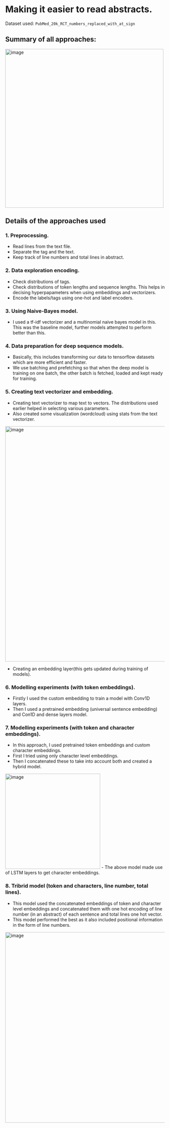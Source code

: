 # Making it easier to read abstracts.

Dataset used: `PubMed_20k_RCT_numbers_replaced_with_at_sign`

## Summary of all approaches:
<img width="500" alt="image" src="https://user-images.githubusercontent.com/84656834/191027015-dde51408-220d-4081-81e0-b989f352a240.png">

## Details of the approaches used

### 1. Preprocessing.
- Read lines from the text file.
- Separate the tag and the text.
- Keep track of line numbers and total lines in abstract.

### 2. Data exploration encoding.
- Check distributions of tags.
- Check distributions of token lengths and sequence lengths. This helps in decising hyperpapameters when using embeddings and vectorizers.
- Encode the labels/tags using one-hot and label encoders.

### 3. Using Naive-Bayes model.
- I used a tf-idf vectorizer and a multinomial naive bayes model in this. This was the baseline model, further models attempted to perform better than this.

### 4. Data preparation for deep sequence models.
- Basically, this includes transforming our data to tensorflow datasets which are more efficient and faster. 
- We use batching and prefetching so that when the deep model is training on one batch, the other batch is fetched, loaded and kept 
ready for training.

### 5. Creating text vectorizer and embedding.
- Creating text vectorizer to map text to vectors. The distributions used earlier helped in selecting various parameters.
- Also created some visualization (wordcloud) using stats from the text vectorizer.
<!--- ![image](https://user-images.githubusercontent.com/84656834/191025749-08d153e5-01c9-4799-a3a5-7fc61a21c56d.png) --->
<img width="741" alt="image" src="https://user-images.githubusercontent.com/84656834/191028102-70dbb697-4f70-4eea-8dc0-6265a36d9793.png">


- Creating an embedding layer(this gets updated during training of models).

### 6. Modelling experiments (with token embeddings).
- Firstly I used the custom embedding to train a model with Conv1D layers.
- Then I used a pretrained embedding (universal sentence embedding) and Con1D and dense layers model.

### 7. Modelling experiments (with token and character embeddings).
- In this approach, I used pretrained token embeddings and custom character embeddings.
- First I tried using only character level embeddings.
- Then I concatenated these to take into account both and created a hybrid model. 
<img width="300" height="300" alt="image" src="https://user-images.githubusercontent.com/84656834/191028392-1ddaeef9-8ae1-406a-b56f-dec158584bbb.png">
- The above model made use of LSTM layers to get character embeddings.

### 8. Tribrid model (token and characters, line number, total lines).
- This model used the concatenated embeddings of token and character level embeddings and 
concatenated them with one hot encoding of line number (in an abstract) of each sentence and total lines one hot vector.
- This model performed the best as it also included positional information in the form of line numbers.
<img width="658" height="600" alt="image" src="https://user-images.githubusercontent.com/84656834/191029335-dd9a9e4e-0a3a-4ba9-ac54-5eff2bc6a51e.png">




